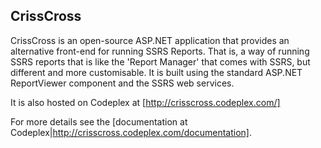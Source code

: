 CrissCross
----------

CrissCross is an open-source ASP.NET application that provides an alternative front-end for running SSRS Reports. That is, a way of running SSRS reports that is like the 'Report Manager' that comes with SSRS, but different
and more customisable. It is built using the standard ASP.NET ReportViewer component and the SSRS web services.

It is also hosted on Codeplex at [http://crisscross.codeplex.com/]

For more details see the [documentation at Codeplex|http://crisscross.codeplex.com/documentation].


